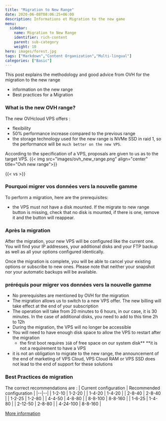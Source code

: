 ```yaml
---
title: "Migration to New Range"
date: 2020-06-08T08:06:25+06:00
description: Informations et Migration to the new game
menu:
  sidebar:
    name: Migration to New Range
    identifier: rich-content
    parent: sub-category
    weight: 10
hero: images/forest.jpg
tags: ["Markdown","Content Organization","Multi-lingual"]
categories: ["Basic"]
---
```


This post explains the methodology and good advice from OVH for the migration to the new range

- information on the new range
- Best practices for a Migration

### What is the new OVH range?
The new OVHcloud VPS offers :
- flexibility
- 50% performance increase compared to the previous range
- the storage technology used for the new range is NVMe SSD in raid 1, so the performance will be `much better on the new VPS`.

According to the specification of a VPS, proposals are given to us as to the target VPS.
{{< img src="images/ovh_new_range.png" align="center" title="Ovh new range">}}

{{< vs >}}

### Pourquoi migrer vos données vers la nouvelle gamme
To perform a migration, here are the prerequisites:
- the VPS must not have a disk mounted. If the migrate to new range button is missing,
check that no disk is mounted, if there is one, remove it and the button will reappear.

### Après la migration
After the migration, your new VPS will be configured like the current one. You will find your IP addresses, your additional disks and your FTP backup as well as all your options configured identically.

Once the migration is complete, you will be able to cancel your existing options or subscribe to new ones. Please note that neither your snapshot nor your automatic backups will be available.

### préréquis pour migrer vos données vers la nouvelle gamme
- No prerequisites are mentioned by OVH for the migration
- The migration allows us to switch to a new VPS offer. The new billing will take effect at the end of your subscription
- The operation will take from 20 minutes to 6 hours, in our case, it is 30 minutes. In the case of additional disks, you need to add to this time 2h to 12h
- During the migration, the VPS will no longer be accessible
- You will need to have enough disk space to allow the VPS to restart after the migration
  - the first boot requires `1GB` of free space on our system disk** **it is not a requirement to have a VPS
- it is not an obligation to migrate to the new range, the announcement of the end of marketing of VPS Cloud, VPS Cloud RAM or VPS SSD does not lead to the end of support for these solutions

### Best Practices de migration
The correct recommendations are :
| Current configuration | Recommended configuration |
|--|--|
| 1-2-10 | 1-2-20 |
| 1-4-20 | 1-4-20 |
| 2-8-40 | 2-8-40 |
| 1-2-25 | 1-2-80 |
| 4-4-50 | 4-8-80 |
| 8-8-100 | 8-8-160 |
| 1-6-25 | 1-4-80 |
| 2-12-50 | 2-8-80 |
| 4-24-100 | 8-8-160 |

[More information](https://www.ovhcloud.com/fr/vps/vps-offer-migration/)